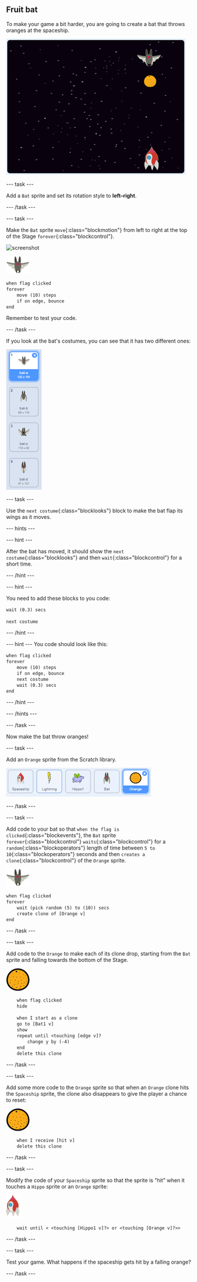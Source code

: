 ## Fruit bat

To make your game a bit harder, you are going to create a bat that throws oranges at the spaceship.

![a bat throwing an orange at the spaceship](images/bat-oranges.png)

--- task ---

Add a `Bat` sprite and set its rotation style to **left–right**.

--- /task ---

--- task ---

Make the `Bat` sprite `move`{:class="blockmotion"} from left to right at the top of the Stage `forever`{:class="blockcontrol"}. 

![screenshot](images/invaders-bat.png)

![bat sprite](images/bat-sprite.png)

```blocks
when flag clicked
forever
    move (10) steps
    if on edge, bounce
end
```

Remember to test your code.

--- /task ---

If you look at the bat's costumes, you can see that it has two different ones:

![screenshot](images/invaders-bat-costume.png)

--- task ---

Use the `next costume`{:class="blocklooks"} block to make the bat flap its wings as it moves.

--- hints ---

--- hint ---

After the bat has moved, it should show the `next costume`{:class="blocklooks"} and then `wait`{:class="blockcontrol"} for a short time.

--- /hint ---

--- hint ---

You need to add these blocks to you code:

```blocks
wait (0.3) secs

next costume
```
--- /hint ---

--- hint ---
You code should look like this:

```blocks
when flag clicked
forever
    move (10) steps
    if on edge, bounce
    next costume
    wait (0.3) secs
end
```
--- /hint ---

--- /hints ---

--- /task ---

Now make the bat throw oranges!

--- task ---

Add an `Orange` sprite from the Scratch library.

![screenshot](images/invaders-orange.png)

--- /task ---

--- task ---

Add code to your bat so that `when the flag is clicked`{:class="blockevents"}, the `Bat` sprite `forever`{:class="blockcontrol"} `waits`{:class="blockcontrol"} for a `random`{:class="blockoperators"} length of time between `5 to 10`{:class="blockoperators"} seconds and then `creates a clone`{:class="blockcontrol"} of the `Orange` sprite.

![bat sprite](images/bat-sprite.png)

```blocks
when flag clicked
forever
	wait (pick random (5) to (10)) secs
	create clone of [Orange v]
end
```

--- /task ---

--- task ---

Add code to the `Orange` to make each of its clone drop, starting from the `Bat` sprite and falling towards the bottom of the Stage.

![orange sprite](images/orange-sprite.png)

```blocks
	when flag clicked
	hide

	when I start as a clone
	go to [Bat1 v]
	show
	repeat until <touching [edge v]?
		change y by (-4)
	end
	delete this clone
```

--- /task ---

--- task ---

Add some more code to the `Orange` sprite so that when an `Orange` clone hits the `Spaceship` sprite, the clone also disappears to give the player a chance to reset:

![orange sprite](images/orange-sprite.png)

```blocks
	when I receive [hit v]
	delete this clone
```

--- /task ---

--- task ---

Modify the code of your `Spaceship` sprite so that the sprite is "hit" when it touches a `Hippo` sprite or an `Orange` sprite:

![rocket sprite](images/rocket-sprite.png)

```blocks
	wait until < <touching [Hippo1 v]?> or <touching [Orange v]?>>
```

--- /task ---

--- task ---

Test your game. What happens if the spaceship gets hit by a falling orange?

--- /task ---

